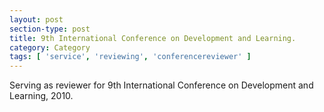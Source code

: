 ```yaml
---
layout: post
section-type: post
title: 9th International Conference on Development and Learning.
category: Category
tags: [ 'service', 'reviewing', 'conferencereviewer' ]
---
```

Serving as reviewer for 9th International Conference on Development and Learning, 2010.

